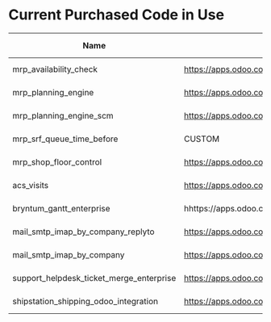 # Current Purchased Code in Use

| Name                                     | Link                                                                             | Contact             | Last Version |
| ---------------------------------------- | -------------------------------------------------------------------------------- | ------------------- | ------------ |
| mrp_availability_check                   | https://apps.odoo.com/apps/modules/16.0/mrp_availability_check/                  | Openvalue           | 2023-03-23   |
| mrp_planning_engine                      | https://apps.odoo.com/apps/modules/16.0/mrp_planning_engine/                     | Openvalue           | 2023-03-23   |
| mrp_planning_engine_scm                  | https://apps.odoo.com/apps/modules/16.0/mrp_planning_engine_scm/                 | Openvalue           | 2023-03-23   |
| mrp_srf_queue_time_before                | CUSTOM                                                                           | Openvalue           | 2023-03-23   |
| mrp_shop_floor_control                   | https://apps.odoo.com/apps/modules/16.0/mrp_shop_floor_control/                  | Openvalue           | 2023-03-23   |
| acs_visits                               | https://apps.odoo.com/apps/modules/16.0/acs_visits/                              | Almighty Consulting | 2023-03-24   |
| bryntum_gantt_enterprise                 | hhttps://apps.odoo.com/apps/modules/16.0/bryntum_gantt_enterprise/               | Bryntum AB          | 2023-03-24   |
| mail_smtp_imap_by_company_replyto        | https://apps.odoo.com/apps/modules/16.0/mail_smtp_imap_by_company_replyto        | Geminate            | 2023-03-24   |
| mail_smtp_imap_by_company                | https://apps.odoo.com/apps/modules/16.0/mail_smtp_imap_by_company                | Geminate            | 2023-03-24   |
| support_helpdesk_ticket_merge_enterprise | https://apps.odoo.com/apps/modules/16.0/support_helpdesk_ticket_merge_enterprise | Probuse             | 2023-03-24   |
| shipstation_shipping_odoo_integration | https://apps.odoo.com/apps/modules/16.0/shipstation_shipping_odoo_integration/ | Vraja             | 2023-04-18   |